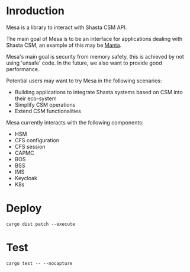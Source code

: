# Inroduction

Mesa is a library to interact with Shasta CSM API.

The main goal of Mesa is to be an interface for applications dealing with Shasta CSM, an example of this may be [Manta](https://github.com/eth-cscs/manta). 

Mesa's main goal is security from memory safety, this is achieved by not using 'unsafe' code. In the future, we also want to provide good performance.

Potential users may want to try Mesa in the following scenarios:

 - Building applications to integrate Shasta systems based on CSM into their eco-system
 - Simplify CSM operations
 - Extend CSM functionalities

Mesa currently interacts with the following components:

 - HSM
 - CFS configuration
 - CFS session
 - CAPMC
 - BOS
 - BSS
 - IMS
 - Keycloak
 - K8s

# Deploy

```
cargo dist patch --execute
```

 # Test

 ```
 cargo test -- --nocapture
 ```
